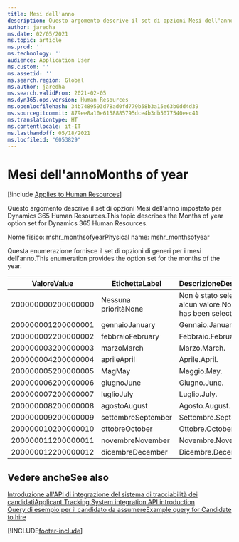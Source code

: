 ```yaml
---
title: Mesi dell'anno
description: Questo argomento descrive il set di opzioni Mesi dell'anno impostato per Dynamics 365 Human Resources.
author: jaredha
ms.date: 02/05/2021
ms.topic: article
ms.prod: ''
ms.technology: ''
audience: Application User
ms.custom: ''
ms.assetid: ''
ms.search.region: Global
ms.author: jaredha
ms.search.validFrom: 2021-02-05
ms.dyn365.ops.version: Human Resources
ms.openlocfilehash: 34b7489593d78ad0fd779b58b3a15e63b0dd4d39
ms.sourcegitcommit: 879ee8a10e6158885795dce4b3db5077540eec41
ms.translationtype: HT
ms.contentlocale: it-IT
ms.lasthandoff: 05/18/2021
ms.locfileid: "6053829"
---
```

# <a name="months-of-year"></a><span data-ttu-id="c14e9-103">Mesi dell'anno</span><span class="sxs-lookup"><span data-stu-id="c14e9-103">Months of year</span></span>

[!include [Applies to Human Resources](../includes/applies-to-hr.md)]

<span data-ttu-id="c14e9-104">Questo argomento descrive il set di opzioni Mesi dell'anno impostato per Dynamics 365 Human Resources.</span><span class="sxs-lookup"><span data-stu-id="c14e9-104">This topic describes the Months of year option set for Dynamics 365 Human Resources.</span></span>

<span data-ttu-id="c14e9-105">Nome fisico: mshr_monthsofyear</span><span class="sxs-lookup"><span data-stu-id="c14e9-105">Physical name: mshr_monthsofyear</span></span>

<span data-ttu-id="c14e9-106">Questa enumerazione fornisce il set di opzioni di generi per i mesi dell'anno.</span><span class="sxs-lookup"><span data-stu-id="c14e9-106">This enumeration provides the option set for the months of the year.</span></span>

| <span data-ttu-id="c14e9-107">Valore</span><span class="sxs-lookup"><span data-stu-id="c14e9-107">Value</span></span> | <span data-ttu-id="c14e9-108">Etichetta</span><span class="sxs-lookup"><span data-stu-id="c14e9-108">Label</span></span> | <span data-ttu-id="c14e9-109">Descrizione</span><span class="sxs-lookup"><span data-stu-id="c14e9-109">Description</span></span> |
| --- | --- | --- |
| <span data-ttu-id="c14e9-110">200000000</span><span class="sxs-lookup"><span data-stu-id="c14e9-110">200000000</span></span> | <span data-ttu-id="c14e9-111">Nessuna priorità</span><span class="sxs-lookup"><span data-stu-id="c14e9-111">None</span></span> | <span data-ttu-id="c14e9-112">Non è stato selezionato alcun valore.</span><span class="sxs-lookup"><span data-stu-id="c14e9-112">No value has been selected.</span></span> |
| <span data-ttu-id="c14e9-113">200000001</span><span class="sxs-lookup"><span data-stu-id="c14e9-113">200000001</span></span> | <span data-ttu-id="c14e9-114">gennaio</span><span class="sxs-lookup"><span data-stu-id="c14e9-114">January</span></span> | <span data-ttu-id="c14e9-115">Gennaio.</span><span class="sxs-lookup"><span data-stu-id="c14e9-115">January.</span></span> |
| <span data-ttu-id="c14e9-116">200000002</span><span class="sxs-lookup"><span data-stu-id="c14e9-116">200000002</span></span> | <span data-ttu-id="c14e9-117">febbraio</span><span class="sxs-lookup"><span data-stu-id="c14e9-117">February</span></span> | <span data-ttu-id="c14e9-118">Febbraio.</span><span class="sxs-lookup"><span data-stu-id="c14e9-118">February.</span></span> |
| <span data-ttu-id="c14e9-119">200000003</span><span class="sxs-lookup"><span data-stu-id="c14e9-119">200000003</span></span> | <span data-ttu-id="c14e9-120">marzo</span><span class="sxs-lookup"><span data-stu-id="c14e9-120">March</span></span> | <span data-ttu-id="c14e9-121">Marzo.</span><span class="sxs-lookup"><span data-stu-id="c14e9-121">March.</span></span> |
| <span data-ttu-id="c14e9-122">200000004</span><span class="sxs-lookup"><span data-stu-id="c14e9-122">200000004</span></span> | <span data-ttu-id="c14e9-123">aprile</span><span class="sxs-lookup"><span data-stu-id="c14e9-123">April</span></span> | <span data-ttu-id="c14e9-124">Aprile.</span><span class="sxs-lookup"><span data-stu-id="c14e9-124">April.</span></span> |
| <span data-ttu-id="c14e9-125">200000005</span><span class="sxs-lookup"><span data-stu-id="c14e9-125">200000005</span></span> | <span data-ttu-id="c14e9-126">Mag</span><span class="sxs-lookup"><span data-stu-id="c14e9-126">May</span></span> | <span data-ttu-id="c14e9-127">Maggio.</span><span class="sxs-lookup"><span data-stu-id="c14e9-127">May.</span></span> |
| <span data-ttu-id="c14e9-128">200000006</span><span class="sxs-lookup"><span data-stu-id="c14e9-128">200000006</span></span> | <span data-ttu-id="c14e9-129">giugno</span><span class="sxs-lookup"><span data-stu-id="c14e9-129">June</span></span> | <span data-ttu-id="c14e9-130">Giugno.</span><span class="sxs-lookup"><span data-stu-id="c14e9-130">June.</span></span> |
| <span data-ttu-id="c14e9-131">200000007</span><span class="sxs-lookup"><span data-stu-id="c14e9-131">200000007</span></span> | <span data-ttu-id="c14e9-132">luglio</span><span class="sxs-lookup"><span data-stu-id="c14e9-132">July</span></span> | <span data-ttu-id="c14e9-133">Luglio.</span><span class="sxs-lookup"><span data-stu-id="c14e9-133">July.</span></span> |
| <span data-ttu-id="c14e9-134">200000008</span><span class="sxs-lookup"><span data-stu-id="c14e9-134">200000008</span></span> | <span data-ttu-id="c14e9-135">agosto</span><span class="sxs-lookup"><span data-stu-id="c14e9-135">August</span></span> | <span data-ttu-id="c14e9-136">Agosto.</span><span class="sxs-lookup"><span data-stu-id="c14e9-136">August.</span></span> |
| <span data-ttu-id="c14e9-137">200000009</span><span class="sxs-lookup"><span data-stu-id="c14e9-137">200000009</span></span> | <span data-ttu-id="c14e9-138">settembre</span><span class="sxs-lookup"><span data-stu-id="c14e9-138">September</span></span> | <span data-ttu-id="c14e9-139">Settembre.</span><span class="sxs-lookup"><span data-stu-id="c14e9-139">September.</span></span> |
| <span data-ttu-id="c14e9-140">200000010</span><span class="sxs-lookup"><span data-stu-id="c14e9-140">200000010</span></span> | <span data-ttu-id="c14e9-141">ottobre</span><span class="sxs-lookup"><span data-stu-id="c14e9-141">October</span></span> | <span data-ttu-id="c14e9-142">Ottobre.</span><span class="sxs-lookup"><span data-stu-id="c14e9-142">October.</span></span> |
| <span data-ttu-id="c14e9-143">200000011</span><span class="sxs-lookup"><span data-stu-id="c14e9-143">200000011</span></span> | <span data-ttu-id="c14e9-144">novembre</span><span class="sxs-lookup"><span data-stu-id="c14e9-144">November</span></span> | <span data-ttu-id="c14e9-145">Novembre.</span><span class="sxs-lookup"><span data-stu-id="c14e9-145">November.</span></span> |
| <span data-ttu-id="c14e9-146">200000012</span><span class="sxs-lookup"><span data-stu-id="c14e9-146">200000012</span></span> | <span data-ttu-id="c14e9-147">dicembre</span><span class="sxs-lookup"><span data-stu-id="c14e9-147">December</span></span> | <span data-ttu-id="c14e9-148">Dicembre.</span><span class="sxs-lookup"><span data-stu-id="c14e9-148">December.</span></span> |

## <a name="see-also"></a><span data-ttu-id="c14e9-149">Vedere anche</span><span class="sxs-lookup"><span data-stu-id="c14e9-149">See also</span></span>

[<span data-ttu-id="c14e9-150">Introduzione all'API di integrazione del sistema di tracciabilità dei candidati</span><span class="sxs-lookup"><span data-stu-id="c14e9-150">Applicant Tracking System integration API introduction</span></span>](hr-admin-integration-ats-api-introduction.md)<br>
[<span data-ttu-id="c14e9-151">Query di esempio per il candidato da assumere</span><span class="sxs-lookup"><span data-stu-id="c14e9-151">Example query for Candidate to hire</span></span>](hr-admin-integration-ats-api-candidate-to-hire-example-query.md)


[!INCLUDE[footer-include](../includes/footer-banner.md)]